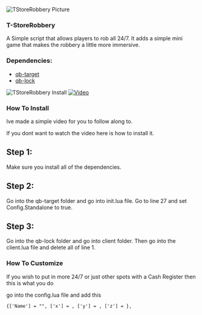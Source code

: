 ![TStoreRobbery Picture ](https://cdn.discordapp.com/attachments/997658430816931930/1000178922719297596/171970595-522d7b63-c0d4-46f09-a984-36d83d7944e3.png)

### T-StoreRobbery
A Simple script that allows players to rob all 24/7. It adds a simple mini game that makes the robbery a little more immersive.

### Dependencies:
* [qb-target](https://github.com/BerkieBb/qb-target)
* [qb-lock](https://github.com/Tex27/qb-lock)

![TStoreRobbery Install](https://cdn.discordapp.com/attachments/997658430816931930/1000182819760373800/171970595-522d7bd63-c0d4-46f09-a984-36d83d7944e3.png)
[![Video](https://img.youtube.com/vi/qATf2rFK8cM&ab/0.jpg)](https://www.youtube.com/watch?v=qATf2rFK8cM&ab)

### How To Install
Ive made a simple video for you to follow along to.

If you dont want to watch the video here is how to install it.

## Step 1:
Make sure you install all of the dependencies.

## Step 2:
Go into the qb-target folder and go into init.lua file. Go to line 27 and set Config.Standalone to true.

## Step 3:
Go into the qb-lock folder and go into client folder. Then go into the client.lua file and delete all of line 1.

### How To Customize
If you wish to put in more 24/7 or just other spots with a Cash Register then this is what you do

go into the config.lua file and add this 
```
{['Name'] = "", ['x'] = , ['y'] = , ['z'] = },
```

